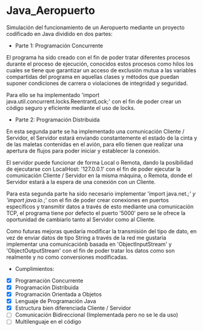 # Java_Aeropuerto

Simulación del funcionamiento de un Aeropuerto mediante un proyecto codificado en Java dividido en dos partes:

- Parte 1: Programación Concurrente

El programa ha sido creado con el fin de poder tratar diferentes procesos durante el proceso de ejecución, conocidos estos procesos como hilos los cuales se tiene que garantizar un acceso de exclusión mutua a las variables compartidas del programa en aquellas clases y métodos que puedan suponer condiciones de carrera o violaciones de integridad y seguridad.

Para ello se ha implementado 'import java.util.concurrent.locks.ReentrantLock;' con el fin de poder crear un código seguro y eficiente mediante el uso de locks.


- Parte 2: Programación Distribuida

En esta segunda parte se ha implementado una comunicación Cliente / Servidor, el Servidor estará enviando constantemente el estado de la cinta y de las maletas contenidas en el avión, para ello tienen que realizar una apertura de flujos para poder iniciar y establecer la conexión.

El servidor puede funcionar de forma Local o Remota, dando la posibilidad de ejecutarse con LocalHost: '127.0.0.1' con el fin de poder ejecutar la comunicación Cliente / Servidor en la misma máquina, o Remota, donde el Servidor estará a la espera de una conexión con un Cliente.

Para esta segunda parte ha sido necesario implementar 'import java.net.*;'  y 'import java.io.*;' con el fin de poder crear conexiones en puertos especificos y transmitir datos a través de esto mediante una comunicación TCP, el programa tiene por defecto el puerto '5000' pero se le ofrece la oportunidad de cambiarlo tanto al Servidor como al Cliente.

Como futuras mejoras quedaría modificar la transmisión del tipo de dato, en vez de enviar datos de tipo String a través de la red me gustaría implementar una comunicaciónb basada en 'ObjectInputStream' y 'ObjectOutputStream' con el fin de poder tratar los datos como son realmente y no como conversiones modificadas.

- Cumplimientos:

- [x] Programación Concurrente
- [x] Programación Distribuida
- [x] Programación Orientada a Objetos
- [x] Lenguaje de Programación Java
- [x] Estructura bien diferenciada Cliente / Servidor
- [ ] Comunicación Bidireccional (Implementada pero no se le da uso)
- [ ] Multilenguaje en el código
